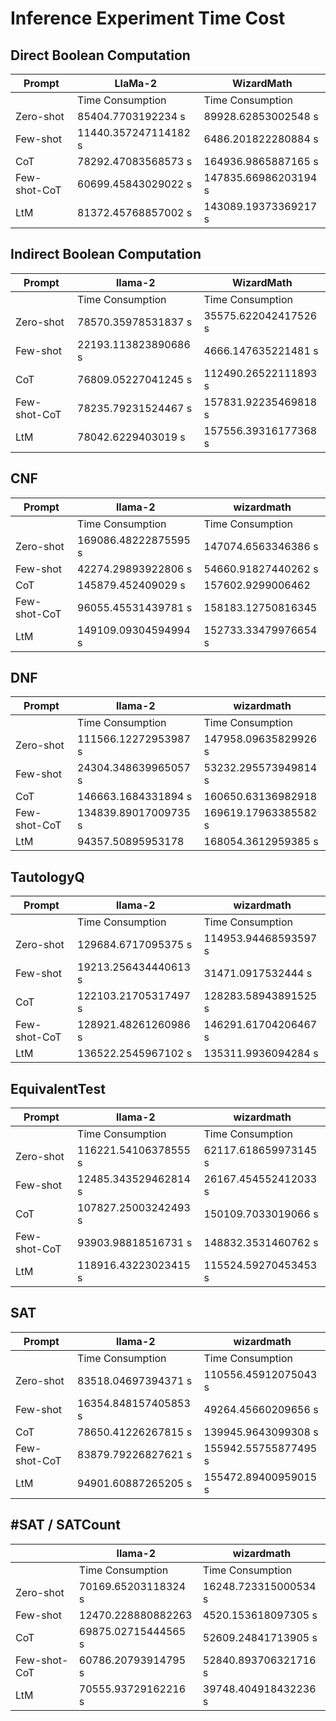 # Inference Experiment Time Cost

## Direct Boolean Computation

| Prompt       | LlaMa-2              | WizardMath           |
| ------------ | -------------------- | -------------------- |
|              | Time Consumption     | Time Consumption     |
| Zero-shot    | 85404.7703192234 s   | 89928.62853002548 s  |
| Few-shot     | 11440.357247114182 s | 6486.201822280884 s  |
| CoT          | 78292.47083568573 s  | 164936.9865887165 s  |
| Few-shot-CoT | 60699.45843029022 s  | 147835.66986203194 s |
| LtM          | 81372.45768857002 s  | 143089.19373369217 s |

## Indirect Boolean Computation

| Prompt       | llama-2              | WizardMath           |
| ------------ | -------------------- | -------------------- |
|              | Time Consumption     | Time Consumption     |
| Zero-shot    | 78570.35978531837 s  | 35575.622042417526 s |
| Few-shot     | 22193.113823890686 s | 4666.147635221481 s  |
| CoT          | 76809.05227041245 s  | 112490.26522111893 s |
| Few-shot-CoT | 78235.79231524467 s  | 157831.92235469818 s |
| LtM          | 78042.6229403019 s   | 157556.39316177368 s |


## CNF

| Prompt       | llama-2              | wizardmath           |
| ------------ | -------------------- | -------------------- |
|              | Time Consumption     | Time Consumption     |
| Zero-shot    | 169086.48222875595 s | 147074.6563346386 s  |
| Few-shot     | 42274.29893922806 s  | 54660.91827440262 s  |
| CoT          | 145879.452409029 s   | 157602.9299006462    |
| Few-shot-CoT | 96055.45531439781 s  | 158183.12750816345   |
| LtM          | 149109.09304594994 s | 152733.33479976654 s |

## DNF

| Prompt       | llama-2              | wizardmath           |
| ------------ | -------------------- | -------------------- |
|              | Time Consumption     | Time Consumption     |
| Zero-shot    | 111566.12272953987 s | 147958.09635829926 s |
| Few-shot     | 24304.348639965057 s | 53232.295573949814 s |
| CoT          | 146663.1684331894 s  | 160650.63136982918   |
| Few-shot-CoT | 134839.89017009735 s | 169619.17963385582 s |
| LtM          | 94357.50895953178    | 168054.3612959385 s  |

## TautologyQ

| Prompt       | llama-2              | wizardmath           |
| ------------ | -------------------- | -------------------- |
|              | Time Consumption     | Time Consumption     |
| Zero-shot    | 129684.6717095375 s  | 114953.94468593597 s |
| Few-shot     | 19213.256434440613 s | 31471.0917532444 s   |
| CoT          | 122103.21705317497 s | 128283.58943891525 s |
| Few-shot-CoT | 128921.48261260986 s | 146291.61704206467 s |
| LtM          | 136522.2545967102 s  | 135311.9936094284 s  |

## EquivalentTest

| Prompt       | llama-2              | wizardmath           |
| ------------ | -------------------- | -------------------- |
|              | Time Consumption     | Time Consumption     |
| Zero-shot    | 116221.54106378555 s | 62117.618659973145 s |
| Few-shot     | 12485.343529462814 s | 26167.454552412033 s |
| CoT          | 107827.25003242493 s | 150109.7033019066 s  |
| Few-shot-CoT | 93903.98818516731 s  | 148832.3531460762 s  |
| LtM          | 118916.43223023415 s | 115524.59270453453 s |

## SAT

| Prompt       | llama-2              | wizardmath           |
| ------------ | -------------------- | -------------------- |
|              | Time Consumption     | Time Consumption     |
| Zero-shot    | 83518.04697394371 s  | 110556.45912075043 s |
| Few-shot     | 16354.848157405853 s | 49264.45660209656 s  |
| CoT          | 78650.41226267815 s  | 139945.9643099308 s  |
| Few-shot-CoT | 83879.79226827621 s  | 155942.55755877495 s |
| LtM          | 94901.60887265205 s  | 155472.89400959015 s |

## #SAT / SATCount

|              | llama-2             | wizardmath           |
| ------------ | ------------------- | -------------------- |
|              | Time Consumption    | Time Consumption     |
| Zero-shot    | 70169.65203118324 s | 16248.723315000534 s |
| Few-shot     | 12470.228880882263  | 4520.153618097305 s  |
| CoT          | 69875.02715444565 s | 52609.24841713905 s  |
| Few-shot-CoT | 60786.20793914795 s | 52840.893706321716 s |
| LtM          | 70555.93729162216 s | 39748.404918432236 s |
